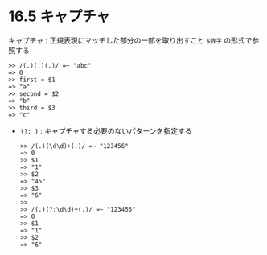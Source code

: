 # 16.5 キャプチャ

キャプチャ : 正規表現にマッチした部分の一部を取り出すこと
    `$数字` の形式で参照する

```
>> /(.)(.)(.)/ =~ "abc"
=> 0
>> first = $1
=> "a"
>> second = $2
=> "b"
>> third = $3
=> "c"
```

- `(?: )` : キャプチャする必要のないパターンを指定する

    ```
    >> /(.)(\d\d)+(.)/ =~ "123456"
    => 0
    >> $1
    => "1"
    >> $2
    => "45"
    >> $3
    => "6"
    >> 
    >> /(.)(?:\d\d)+(.)/ =~ "123456"
    => 0
    >> $1
    => "1"
    >> $2
    => "6"
    ```

